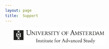 ```yaml
---
layout: page
title:  Support
---
```


&nbsp; &nbsp; &nbsp;
[<img src="/assets/image/sponsors/IAS.jpg" width="60%"/>](https://ias.uva.nl/?cb) 

